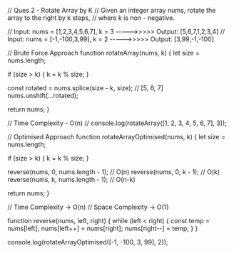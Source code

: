// Ques 2 - Rotate Array by K
// Given an integer array nums, rotate the array to the right by k steps,
// where k is non - negative.

// Input: nums = [1,2,3,4,5,6,7], k = 3  ----->>>>>  Output: [5,6,7,1,2,3,4]
// Input: nums = [-1,-100,3,99], k = 2   ----->>>>>  Output: [3,99,-1,-100]

// Brute Force Approach
function rotateArray(nums, k) {
  let size = nums.length;

  if (size > k) {
    k = k % size;
  }

  const rotated = nums.splice(size - k, size); // [5, 6, 7]
  nums.unshift(...rotated);

  return nums;
}

// Time Complexity - O(n)
// console.log(rotateArray([1, 2, 3, 4, 5, 6, 7], 3));

// Optimised Approach
function rotateArrayOptimised(nums, k) {
  let size = nums.length;

  if (size > k) {
    k = k % size;
  }

  reverse(nums, 0, nums.length - 1); // O(n)
  reverse(nums, 0, k - 1); // O(k)
  reverse(nums, k, nums.length - 1); // O(n-k)

  return nums;
}

// Time Complexity -> O(n)
// Space Complexity -> O(1)

function reverse(nums, left, right) {
  while (left < right) {
    const temp = nums[left];
    nums[left++] = nums[right];
    nums[right--] = temp;
  }
}

console.log(rotateArrayOptimised([-1, -100, 3, 99], 2));
